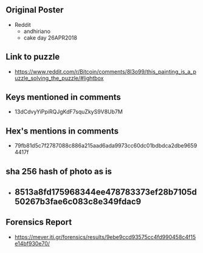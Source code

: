 ## Original Poster
  - Reddit
    - andhiriano
    - cake day 26APR2018

## Link to puzzle
  - https://www.reddit.com/r/Bitcoin/comments/8l3o99/this_painting_is_a_puzzle_solving_the_puzzle/#lightbox

## Keys mentioned in comments
  - 13dCdvyYiPpiRQJgKdF7squZkyS9V8Ub7M

## Hex's mentions in comments
  - 79fb81d5c7f2787088c886a215aad6ada9973cc60dc01bdbdca2dbe96594417f

## sha 256 hash of photo as is
  - 8513a8fd175968344ee478783373ef28b7105d50267b3fae6c083c8e349fdac9
    - 

## Forensics Report
  - https://mever.iti.gr/forensics/results/9ebe9ccd93575cc4fd990458c4f15e14bf930e70/

